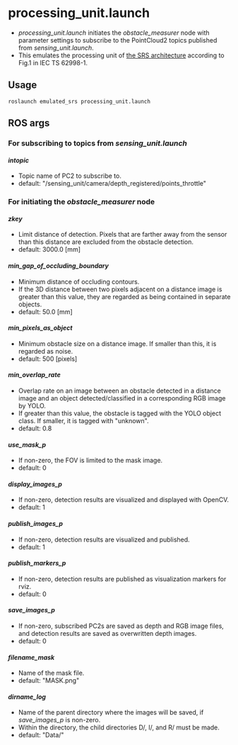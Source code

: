 # processing_unit.launch

* _processing_unit.launch_ initiates the _obstacle_measurer_ node with parameter
    settings to subscribe to the PointCloud2 topics published from
    _sensing_unit.launch_.
* This emulates the processing unit of
    [the SRS architecture](SRSArchitecture.png) according to Fig.1 in IEC
    TS 62998-1.

## Usage

    roslaunch emulated_srs processing_unit.launch

## ROS args

### For subscribing to topics from _sensing_unit.launch_

#### _intopic_

* Topic name of PC2 to subscribe to.
* default: "/sensing_unit/camera/depth_registered/points_throttle"

### For initiating the _obstacle_measurer_ node

#### _zkey_

* Limit distance of detection. Pixels that are farther away from the
  sensor than this distance are excluded from the obstacle detection.
* default: 3000.0 [mm]

#### _min_gap_of_occluding_boundary_

* Minimum distance of occluding contours.
* If the 3D distance between two pixels adjacent on a distance image is
  greater than this value, they are regarded as being contained in separate
  objects.
* default: 50.0 [mm]

#### _min_pixels_as_object_

* Minimum obstacle size on a distance image. If smaller than this, it is
  regarded as noise.
* default: 500 [pixels]

#### _min_overlap_rate_

* Overlap rate on an image between an obstacle detected in a distance image and
  an object detected/classified in a corresponding RGB image by YOLO.
* If greater than this value, the obstacle is tagged with the YOLO object
  class. If smaller, it is tagged with "unknown".
* default: 0.8

#### _use_mask_p_

* If non-zero, the FOV is limited to the mask image.
* default: 0

#### _display_images_p_

* If non-zero, detection results are visualized and displayed with OpenCV.
* default: 1

#### _publish_images_p_

* If non-zero, detection results are visualized and published.
* default: 1

#### _publish_markers_p_

* If non-zero, detection results are published as visualization markers for rviz.
* default: 0

#### _save_images_p_

* If non-zero, subscribed PC2s are saved as depth and RGB image files, and
  detection results are saved as overwritten depth images.
* default: 0

#### _filename_mask_

* Name of the mask file.
* default: "MASK.png"

#### _dirname_log_

* Name of the parent directory where the images will be saved, if _save_images_p_
  is non-zero.
* Within the directory, the child directories D/, I/, and R/ must be made.
* default: "Data/"
